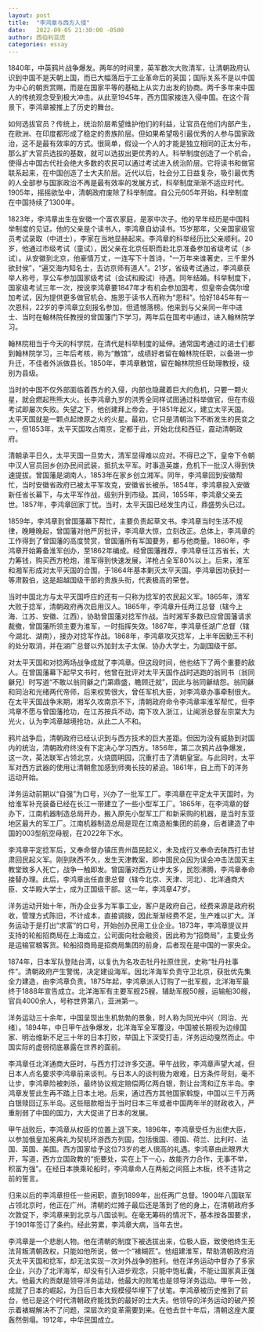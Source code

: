```yaml
---
layout: post
title:  "李鸿章与西方入侵"
date:   2022-09-05 21:30:00 -0500
author: 西伯利亚虎
categories: essay
---
```


1840年，中英鸦片战争爆发。两年的时间里，英军数次大败清军，让清朝政府认识到中国不是天朝上国，而已大幅落后于工业革命后的英国；国际关系不是以中国为中心的朝贡赏赐，而是在国家平等的基础上从实力出发的协商。两千多年来中国人的传统观念受到极大冲击。从此至1945年，西方国家接连入侵中国。在这个背景下，李鸿章被推上了历史的舞台。

如何选拔官员？传统上，统治阶层希望维护他们的利益，让官员在他们内部产生，在欧洲、在印度都形成了稳定的贵族阶层。但如果希望吸引最优秀的人参与国家政治，这不是最有效率的方式。很简单，假设一个人的才能是独立相同的正太分布，那么扩大官员选拔的基数，就可以选拔出更优秀的人。科举制度创造了一个机会，使得占中国古代社会绝大多数的农民可以通过考试进入统治阶层。它将读书和做官联系起来，在中国创造了士大夫阶层。近代以后，社会分工日益复杂，吸引最优秀的人全部参与国家政治不再是最有效率的发展方式，科举制度渐渐不适应时代。1905年，摇摇欲坠中，清朝政府废除了科举制度。自公元605年开始，科举制度在中国持续了1300年。

1823年，李鸿章出生在安徽一个富农家庭，是家中次子。他的早年经历是中国科举制度的见证。他的父亲是个读书人，李鸿章自幼读书。15岁那年，父亲国家级官员考试录取（中进士），李家在当地显赫起来。李鸿章的科举经历比父亲顺利。20岁，他通过市级考试（童试），因父亲在北京任职而赴北京准备参加省级考试（乡试）。从安徽到北京，他豪情万丈，一连写下十首诗，“一万年来谁著史，三千里外欲封侯”，“遍交海内知名士，去访京师有道人”。21岁，省级考试通过，李鸿章获举人称号，享公车参加国家级考试（会试和殿试）待遇。同年结婚。科举制度下，国家级考试三年一次，按说李鸿章要1847年才有机会参加国考，但皇帝会偶尔增加考试，因为提供更多做官机会、施恩于读书人而称为“恩科”。恰好1845年有一次恩科，22岁的李鸿章立刻报名参加，但遗憾落榜。他来到与父亲同一年中进士、当时在翰林院任教授的曾国藩门下学习，两年后在国考中通过，进入翰林院学习。

翰林院相当于今天的科学院，在清代是科举制度的延伸。通常国考通过的进士们都到翰林院学习，三年后考核，称为“散馆”，成绩好者留在翰林院任职，以备进一步升迁，不佳者外派做县长。1850年，李鸿章散馆，留在翰林院担任助理教授，级别为县级。

当时的中国不仅外部面临着西方的入侵，内部也隐藏着巨大的危机，只要一颗火星，就会燃起熊熊大火。长李鸿章九岁的洪秀全同样试图通过科举做官，但在市级考试即屡次失败。失望之下，他创建拜上帝会，于1851年起义，建立太平天国。太平天国就是一颗点起燎原之火的火星。最初，它只是清朝治下不断发生的民变之一，但1853年，太平天国攻占南京，定都于此，开始北伐和西征，震动清朝政府。

清朝承平日久，太平天国一旦势大，清军显得难以应对。不得已之下，皇帝下令朝中汉人官员回乡创办民间武装，抵抗太平军。时事造英雄，危机下一批汉人得到快速提拔。曾国藩是湖南人，1853年在家乡创立湘军。同年，李鸿章回到安徽帮忙，当时安徽省政府已被太平军攻克，安徽省长被杀。1854年，李鸿章投入安徽新任省长幕下，与太平军作战，级别升到市级。其间，1855年，李鸿章父亲去世。1857年，李鸿章回家丁忧。当时，太平天国已经发生内讧，鼎盛势头已过。

1859年，李鸿章到曾国藩幕下帮忙，主要负责起草文书。李鸿章当时生活不规律，晚睡晚起，曾国藩对他严厉批评，李鸿章大惊，立刻改正。总体上，李鸿章的工作得到了曾国藩的高度赞赏，曾国藩所有军国要务，都与他商量。1860年，李鸿章开始筹备淮军创办，至1862年编成。经曾国藩推荐，李鸿章任江苏省长，大力筹钱，购买西方枪炮，淮军得到快速发展，洋枪占全军80%以上。后来，淮军和湘军形成对太平天国的合围，于1864年基本剿灭太平天国。李鸿章因功获封一等肃毅伯，这是超越国级干部的贵族头衔，代表极高的荣誉。

当时中国北方与太平天国呼应的还有一只称为捻军的农民起义军。1865年，清军大败于捻军，清朝政府再次启用汉人。1865年，李鸿章升任两江总督（辖今上海、江苏、安徽、江西），协助曾国藩对捻军作战。当时湘军多数已应曾国藩请求裁撤，曾国藩所领主要为淮军，一时指挥失效。1867年，李鸿章任湖广总督（辖今湖北、湖南），接办对捻军作战。1868年，李鸿章攻灭捻军，上半年因勤王不利的处分取消，并在湖广总督以外加封太子太保、协办大学士，为副国级干部。

对太平天国和对捻两场战争成就了李鸿章。但这段时间，他也结下了两个重要的敌人。在曾国藩幕下起早文书时，他曾在批评对太平天国作战时逃跑的翁同书（翁同龢兄）时写道“不敢以翁同龢之门第鼎盛，瞻顾迁就”，因此与翁同龢结怨。翁同龢和同治和光绪两代帝师，后来权势很大，曾任军机大臣，对李鸿章办事牵制很大。在太平天国战争末期，湘军久攻南京不下，清朝政府命令李鸿章率淮军帮忙，但李鸿章不愿与曾国藩抢功，在江苏按兵不动，南下攻入浙江，让闽浙总督左宗棠大为光火，认为李鸿章越境抢功，从此二人不和。

鸦片战争后，清朝政府已经认识到与西方技术的巨大差距。但因为没有威胁到对国内的统治，清朝政府终没有下定决心学习西方。1856年，第二次鸦片战争爆发，这一次，英法联军占领北京，火烧圆明园，沉重打击了清朝皇室。与此同时，太平军对西方武器的使用让清朝愈加感到师夷长技的紧迫。1861年，自上而下的洋务运动开始。

洋务运动前期以“自强”为口号，兴办了一批军工厂。李鸿章在平定太平天国时，为给淮军补充装备已经在长江一带建立了一些小型军工厂。1865年，在李鸿章的督办下，江南机器制造总局开办，搬入原先小型军工厂和新采购的机器，是当时东亚地区最大的军工厂。江南机器制造总局是现在江南造船集团的前身，后者建造了中国的003型航空母舰，在2022年下水。

李鸿章平定捻军后，又奉命督办镇压贵州苗民起义，未及成行又奉命去陕西打击甘肃回民起义军。刚到陕西不久，发生天津教案，即中国民众因为误会冲击法国天主教堂致多人死亡，战争一触即发。曾国藩对西方让步太多，民怨沸腾，李鸿章奉命接替办理。此后，李鸿章出任直隶总督（辖今北京、天津、河北）、北洋通商大臣、文华殿大学士，成为正国级干部。这一年，李鸿章47岁。

洋务运动开始十年，所办企业多为军事工业，客户是政府自己，经费来源是政府税收，管理方式陈旧，不计成本，直接调拨，因此渐渐经费不足，生产难以扩大。洋务运动于是打出“求富”的口号，开始创办民用工业企业。1873年，李鸿章提议并支持的轮船招商局在上海成立，公司面向社会融资，因此称为“招商局”，主要业务是运输官粮客货。轮船招商局是招商局集团的前身，后者现在是中国的一家央企。

1874年，日本军队登陆台湾，以复仇为名攻击牡丹社原住民，史称“牡丹社事件”。清朝政府产生警惕，决定建设海军。因北洋海军负责守卫北京，获批优先集全力建造，由李鸿章负责。1875年起，李鸿章派人订购了一批军舰，北洋海军最终于1888年宣告成立。北洋海军有主要军舰25艘，辅助军舰50艘，运输船30艘，官兵4000余人，号称世界第八，亚洲第一。

洋务运动三十余年，中国呈现出生机勃勃的景象，时人称为同光中兴（同治、光绪）。1894年，中日甲午战争爆发，北洋海军全军覆没，中国被长期视为边缘国家、明治维新不足三十年的日本打败，举国上下深受打击，洋务运动戛然而止。中国实际的虚弱彻底暴露在世界的面前。

李鸿章任北洋通商大臣时，与西方打过许多交道。甲午战败，李鸿章声望大减，但日本人点名要求李鸿章前来谈判。与日本人的谈判极为艰难，日方条件苛刻，毫不让步，李鸿章险被刺杀，最终协议规定赔偿两亿两白银，割让台湾和辽东半岛。李鸿章发誓此生再不踏上日本土地。后来，通过西方其他国家斡旋，中国以三千万两白银赎回辽东半岛。这些赔款相当于当时日本三年或者中国两年半的财政收入，严重削弱了中国的国力，大大促进了日本的发展。

甲午战败后，李鸿章从权臣的位置上退下来。1896年，李鸿章受任为出使大臣，以参加俄皇加冕典礼为契机环游西方列国，包括俄国、德国、荷兰、比利时、法国、英国、美国。西方国家给予这位73岁的老人很高的礼遇。李鸿章由此眼界大开，写道，西方立国政教的“扼要处，实在上下一心，故能齐力合作，无事不举，积富为强”。在经日本换乘轮船时，李鸿章命人在两船之间搭上木板，终不违背之前的誓言。

归来以后的李鸿章担任一些闲职，直到1899年，出任两广总督。1900年八国联军占领北京时，他正在广州。清朝的烂摊子最后还是落到了他的身上，在清朝政府多次敦促下，李鸿章来到北京与八国谈判。在毫无筹码的情况下，基本按各国要求，于1901年签订了条约。经此劳累，李鸿章大病，当年去世。

李鸿章是一个悲剧人物。他在清朝的制度下被选拔出来，位极人臣，致使他终生无法背叛清朝政权，只能如他所说，做一个“裱糊匠”。他组建淮军，帮助清朝政府消灭太平天国和捻军，却无法实现一次对外战争的胜利。他在洋务运动中督办了多家企业，兴办了北洋海军，却没有引入进步观念，只能中饱私囊，不能让国家真正强大。他最大的贡献是领导洋务运动，他最大的败笔也是领导洋务运动。甲午一败，成就了日本的崛起，为日后日本大规模侵华埋下了伏笔。李鸿章被历史推到了前台，他已是这个时代清朝政府能找到的最好的士大夫。他领导的洋务运动的破产预示着裱糊解决不了问题，深层次的变革需要到来。在他去世十年后，清朝这座大厦轰然倒塌。1912年，中华民国成立。